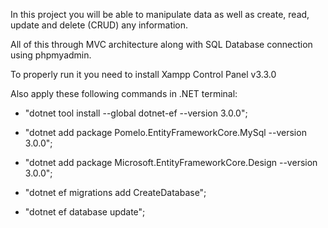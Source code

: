 In this project you will be able to manipulate data as well as create, read, update and delete (CRUD) any information.

All of this through MVC architecture along with SQL Database connection using phpmyadmin.

To properly run it you need to install Xampp Control Panel v3.3.0

Also apply these following commands in .NET terminal:

- "dotnet tool install --global dotnet-ef --version 3.0.0";

- "dotnet add package Pomelo.EntityFrameworkCore.MySql --version 3.0.0";

- "dotnet add package Microsoft.EntityFrameworkCore.Design --version 3.0.0";

- "dotnet ef migrations add CreateDatabase";

- "dotnet ef database update";
